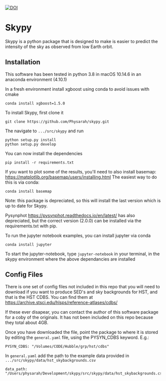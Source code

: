 [![DOI](https://zenodo.org/badge/490151776.svg)](https://zenodo.org/badge/latestdoi/490151776)

# Skypy

Skypy is a python package that is designed to make is easier to predict the intensity of the sky as observed from low Earth orbit.

## Installation 

This software has been tested in python 3.8 in macOS 10.14.6 in an anaconda environment (4.10.1)

In a fresh environment install xgboost using conda to avoid issues with cmake 

```
conda install xgboost=1.5.0
```

To install Skypy, first clone it 
```
git clone https://github.com/Physarah/skypy.git
```

The navigate to `.../src/skypy` and run 
```
python setup.py install 
python setup.py develop
```
You can now install the dependencies 
```
pip install -r requirements.txt 
```

If you want to plot some of the results, you'll need to also install basemap: https://matplotlib.org/basemap/users/installing.html The easiest way to do this is via conda:
```
conda install basemap 
```
Note: this package is depreciated, so this will install the last version which is up to date for Skypy.

Pysynphot https://pysynphot.readthedocs.io/en/latest/ has also depreciated, but the correct version (2.0.0) can be installed via the requirements.txt with pip. 

To run the jupyter notebook examples, you can install jupyter via conda
```
conda install jupyter
```

To start the jupyter-notebook, type `jupyter-notebook` in your terminal, in the skypy environment where the above dependancies are installed

## Config Files 

There is one set of config files not included in this repo that you will need to download if you want to produce SED's and sky backgrounds for HST, and that is the HST CDBS. You can find them at https://archive.stsci.edu/hlsps/reference-atlases/cdbs/

If these ever disapear, you can contact the author of this software package for a coby of the originals. It has not been included on this repo because they total about 4GB. 

Once you have downloaded the file, point the package to where it is stored by editing the `general.yaml` file, using the PYSYN_CDBS keyword. E.g.:
```
PYSYN_CDBS: "/Volumes/CODE/Hubble/grp/hst/cdbs"
```
In `general.yaml` add the path to the example data provided in `.../src/skypy/data/hst_skybackgrounds.csv`

```
data_path: "/Users/physarah/Development/skypy/src/skypy/data/hst_skybackgrounds.csv"
```
